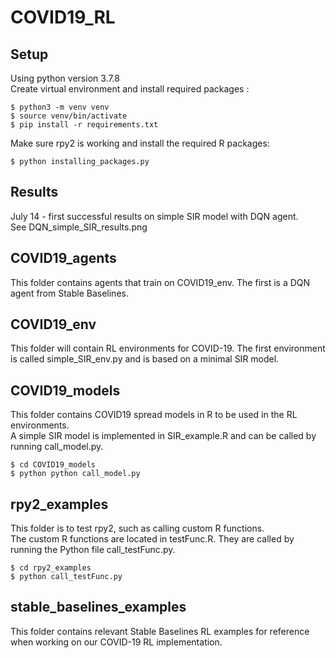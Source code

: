 # COVID19_RL

## Setup
Using python version 3.7.8   
Create virtual environment and install required packages :
```console
$ python3 -m venv venv
$ source venv/bin/activate
$ pip install -r requirements.txt
```  

Make sure rpy2 is working and install the required R packages:  
```console
$ python installing_packages.py
```  
## Results
July 14 - first successful results on simple SIR model with DQN agent.   
See DQN_simple_SIR_results.png

## COVID19_agents
This folder contains agents that train on COVID19_env. The first is a DQN agent
from Stable Baselines.

## COVID19_env
This folder will contain RL environments for COVID-19. The first environment is
called simple_SIR_env.py and is based on a minimal SIR model.

## COVID19_models
This folder contains COVID19 spread models in R to be used in the RL environments.   
A simple SIR model is implemented in SIR_example.R and can be called by running call_model.py.
```console
$ cd COVID19_models
$ python python call_model.py
```

## rpy2_examples
This folder is to test rpy2, such as calling custom R functions.     
The custom R functions are located in testFunc.R. They are called by running the Python file call_testFunc.py.
```console
$ cd rpy2_examples
$ python call_testFunc.py
```

## stable_baselines_examples
This folder contains relevant Stable Baselines RL examples for reference when
working on our COVID-19 RL implementation.
